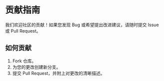 # 贡献指南

我们欢迎社区的贡献！如果您发现 Bug 或希望提出改进建议，请随时提交 Issue 或 Pull Request。

## 如何贡献
1. Fork 仓库。
2. 为您的更改创建新分支。
3. 提交 Pull Request，并附上对更改的清晰描述。
